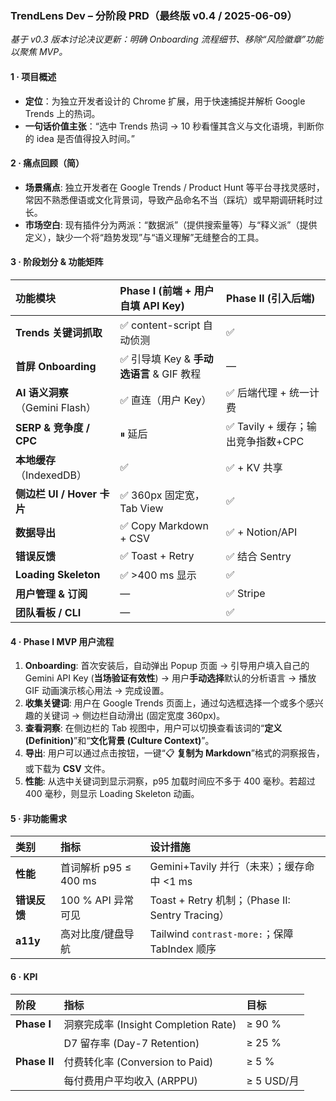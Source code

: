 ### **TrendLens Dev – 分阶段 PRD（最终版 v0.4 / 2025-06-09）**

*基于 v0.3 版本讨论决议更新：明确 Onboarding 流程细节、移除“风险徽章”功能以聚焦 MVP。*

#### **1 · 项目概述**

* **定位**：为独立开发者设计的 Chrome 扩展，用于快速捕捉并解析 Google Trends 上的热词。
* **一句话价值主张**：“选中 Trends 热词 → 10 秒看懂其含义与文化语境，判断你的 idea 是否值得投入时间。”

#### **2 · 痛点回顾（简）**

* **场景痛点**: 独立开发者在 Google Trends / Product Hunt 等平台寻找灵感时，常因不熟悉俚语或文化背景词，导致产品命名不当（踩坑）或早期调研耗时过长。
* **市场空白**: 现有插件分为两派：“数据派”（提供搜索量等）与“释义派”（提供定义），缺少一个将“趋势发现”与“语义理解”无缝整合的工具。

#### **3 · 阶段划分 & 功能矩阵**

| 功能模块 | Phase I (前端 + 用户自填 API Key) | Phase II (引入后端) |
| :--- | :--- | :--- |
| **Trends 关键词抓取** | ✅ content-script 自动侦测 | ✅ |
| **首屏 Onboarding** | ✅ 引导填 Key & **手动选语言** & GIF 教程 | — |
| **AI 语义洞察**（Gemini Flash） | ✅ 直连（用户 Key） | ✅ 后端代理 + 统一计费 |
| **SERP & 竞争度 / CPC** | ⏸ 延后 | ✅ Tavily + 缓存；输出竞争指数+CPC |
| **本地缓存**（IndexedDB） | ✅ | ✅ + KV 共享 |
| **侧边栏 UI / Hover 卡片** | ✅ 360px 固定宽，Tab View | ✅ |
| **数据导出** | ✅ Copy Markdown + CSV | ✅ + Notion/API |
| **错误反馈** | ✅ Toast + Retry | ✅ 结合 Sentry |
| **Loading Skeleton** | ✅ >400 ms 显示 | ✅ |
| **用户管理 & 订阅** | — | ✅ Stripe |
| **团队看板 / CLI** | — | ✅ |

#### **4 · Phase I MVP 用户流程**

1.  **Onboarding**: 首次安装后，自动弹出 Popup 页面 → 引导用户填入自己的 Gemini API Key (**当场验证有效性**) → 用户**手动选择**默认的分析语言 → 播放 GIF 动画演示核心用法 → 完成设置。
2.  **收集关键词**: 用户在 Google Trends 页面上，通过勾选框选择一个或多个感兴趣的关键词 → 侧边栏自动滑出 (固定宽度 360px)。
3.  **查看洞察**: 在侧边栏的 Tab 视图中，用户可以切换查看该词的“**定义 (Definition)**”和“**文化背景 (Culture Context)**”。
4.  **导出**: 用户可以通过点击按钮，一键“📋 **复制为 Markdown**”格式的洞察报告，或下载为 **CSV** 文件。
5.  **性能**: 从选中关键词到显示洞察，p95 加载时间应不多于 400 毫秒。若超过 400 毫秒，则显示 Loading Skeleton 动画。

#### **5 · 非功能需求**

| 类别 | 指标 | 设计措施 |
| :--- | :--- | :--- |
| **性能** | 首词解析 p95 ≤ 400 ms | Gemini+Tavily 并行（未来）；缓存命中 <1 ms |
| **错误反馈** | 100 % API 异常可见 | Toast + Retry 机制；（Phase II: Sentry Tracing） |
| **a11y** | 高对比度/键盘导航 | Tailwind `contrast-more:`；保障 TabIndex 顺序 |

#### **6 · KPI**

| 阶段 | 指标 | 目标 |
| :--- | :--- | :--- |
| **Phase I** | 洞察完成率 (Insight Completion Rate) | ≥ 90 % |
| | D7 留存率 (Day-7 Retention) | ≥ 25 % |
| **Phase II**| 付费转化率 (Conversion to Paid) | ≥ 5 % |
| | 每付费用户平均收入 (ARPPU) | ≥ 5 USD/月 |

